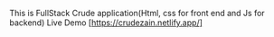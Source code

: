 This is FullStack Crude application(Html, css for front end and Js for backend)
Live Demo [https://crudezain.netlify.app/]
